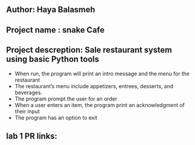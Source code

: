 ## Author: Haya Balasmeh
## Project name : snake Cafe 
## Project descreption: Sale restaurant system using basic Python tools
- When run, the program will print an intro message and the menu for the restaurant
- The restaurant’s menu include appetizers, entrees, desserts, and beverages.
- The program prompt the user for an order
- When a user enters an item, the program print an acknowledgment of their input
- The program has an option to exit

## lab 1 PR links:
## 